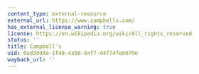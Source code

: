 ```yaml
---
content_type: external-resource
external_url: https://www.campbells.com/
has_external_license_warning: true
license: https://en.wikipedia.org/wiki/All_rights_reserved
status: ''
title: Campbell's
uid: 0ad3dd8e-1f48-4a58-9af7-d4f74fe6670e
wayback_url: ''
---
```

